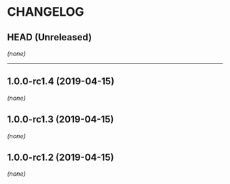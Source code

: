 CHANGELOG
=========

## HEAD (Unreleased)
_(none)_

--------------------

## 1.0.0-rc1.4 (2019-04-15)
_(none)_

## 1.0.0-rc1.3 (2019-04-15)
_(none)_

## 1.0.0-rc1.2 (2019-04-15)
_(none)_

